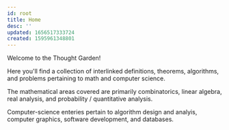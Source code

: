 ```yaml
---
id: root
title: Home
desc: ''
updated: 1656517333724
created: 1595961348801
---
```


Welcome to the Thought Garden!

Here you'll find a collection of interlinked definitions, theorems, algorithms, and problems pertaining to math and computer science.

The mathematical areas covered are primarily combinatorics, linear algebra, real analysis, and probability / quantitative analysis.

Computer-science enteries pertain to algorithm design and analyis, computer graphics, software development, and databases.